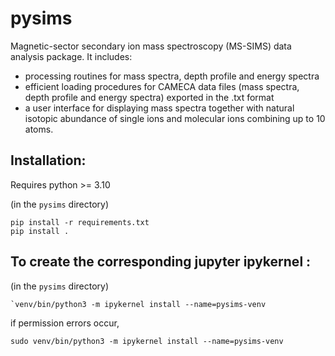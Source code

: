 # pysims

Magnetic-sector secondary ion mass spectroscopy (MS-SIMS) data analysis package.
It includes:
- processing routines for mass spectra, depth profile and energy spectra
- efficient loading procedures for CAMECA data files (mass spectra, depth profile and energy spectra) exported in the .txt format
- a user interface for displaying mass spectra together with natural isotopic abundance of single ions and molecular ions combining up to 10 atoms.

## Installation:

Requires python >= 3.10

(in the `pysims` directory)
```
pip install -r requirements.txt
pip install .
```

## To create the corresponding jupyter ipykernel :
 (in the `pysims` directory)
```
`venv/bin/python3 -m ipykernel install --name=pysims-venv
```
if permission errors occur, 
```
sudo venv/bin/python3 -m ipykernel install --name=pysims-venv
```
